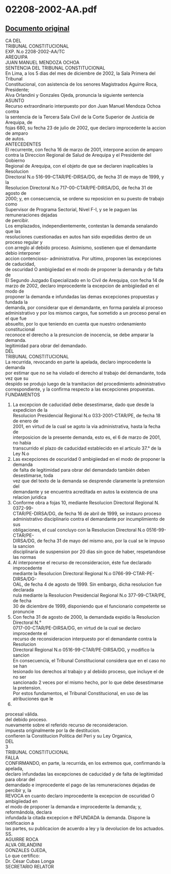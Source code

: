 
02208-2002-AA.pdf
=================
  
[Documento original](https://tc.gob.pe/jurisprudencia/2003/02208-2002-AA.pdf)  
---  
CA DEL  
TRIBUNAL CONSTITUCIONAL  
EXP. N.o 2208-2002-AA/TC  
AREQUIPA  
JUAN MANUEL MENDOZA OCHOA  
SENTENCIA DEL TRIBUNAL CONSTITUCIONAL  
En Lima, a los 5 dias del mes de diciembre de 2002, la Sala Primera del Tribunal  
Constitucional, con asistencia de los senores Magistrados Aguirre Roca, Presidente;  
Alva Orlandini y Gonzales Ojeda, pronuncia la siguiente sentencia  
ASUNTO  
Recurso extraordinario interpuesto por don Juan Manuel Mendoza Ochoa contra  
la sentencia de la Tercera Sala Civil de la Corte Superior de Justicia de Arequipa, de  
fojas 680, su fecha 23 de julio de 2002, que declaro improcedente la accion de amparo  
de autos.  
ANTECEDENTES  
El recurrente, con fecha 16 de marzo de 2001, interpone accion de amparo  
contra la Direccion Regional de Salud de Arequipa y el Presidente del Gobierno  
Regional de Arequipa, con el objeto de que se declaren inaplicables la Resolucion  
Directoral N.o 516-99-CTAR/PE-DIRSA/DG, de fecha 31 de mayo de 1999, y la  
Resolucion Directoral N.o 717-00-CTAR/PE-DIRSA/DG, de fecha 31 de agosto de  
2000; y, en consecuencia, se ordene su reposicion en su puesto de trabajo como  
Supervisor de Programa Sectorial, Nivel F-I, y se le paguen las remuneraciones dejadas  
de percibir.  
Los emplazados, independientemente, contestan la demanda senalando que las  
resoluciones cuestionadas en autos han sido expedidas dentro de un proceso regular y  
con arreglo al debido proceso. Asimismo, sostienen que el demandante debio interponer  
accion contencioso- administrativa. Por ultimo, proponen las excepciones de caducidad,  
de oscuridad O ambigiiedad en el modo de proponer la demanda y de falta de  
El Segundo Juzgado Especializado en lo Civil de Arequipa, con fecha 14 de  
marzo de 2002, declaro improcedente la excepcion de ambigiiedad en el modo de  
proponer la demanda e infundadas las demas excepciones propuestas y fundada la  
demanda, por considerar que el demandante, en forma paralela al proceso  
administrativo y por los mismos cargos, fue sometido a un proceso penal en el que fue  
absuelto, por lo que teniendo en cuenta que nuestro ordenamiento constitucional  
reconoce el derecho a la presuncion de inocencia, se debe amparar la demanda.  
legitimidad para obrar del demandado.  
DEL  
TRIBUNAL CONSTITUCIONAL  
La recurrida, revocando en parte la apelada, declaro improcedente la demanda  
por estimar que no se ha violado el derecho al trabajo del demandante, toda vez que su  
despido se produjo luego de la tramitacion del procedimiento administrativo  
correspondiente, y la confirma respecto a las excepciones propuestas.  
FUNDAMENTOS  
1. La excepcion de caducidad debe desestimarse, dado que desde la expedicion de la  
Resolucion Presidencial Regional N.o 033-2001-CTAR/PE, de fecha 18 de enero de  
2001, en virtud de la cual se agoto la via administrativa, hasta la fecha de  
interposicion de la presente demanda, esto es, el 6 de marzo de 2001, no habia  
transcurrido el plazo de caducidad establecido en el articulo 37.° de la Ley N.o  
2. Las excepciones de oscuridad 0 ambigiiedad en el modo de proponer la demanda  
de falta de legitimidad para obrar del demandado también deben desestimarse, toda  
vez que del texto de la demanda se desprende claramente la pretension del  
demandante y se encuentra acreditada en autos la existencia de una relacion juridica  
3. Conforme obra a fojas 10, mediante Resolucion Directoral Regional N. 0372-99-  
CTAR/PE-DIRSA/DG, de fecha 16 de abril de 1999, se instauro proceso  
administrativo disciplinario contra el demandante por incumplimiento de sus  
obligaciones, el cual concluyo con la Resolucion Directoral N.o 0516-99-CTAR/PE-  
DIRSA/DG, de fecha 31 de mayo del mismo ano, por la cual se le impuso la sancion  
disciplinaria de suspension por 20 dias sin goce de haber, respetandose las normas  
4. Al interponerse el recurso de reconsideracion, éste fue declarado improcedente  
mediante la Resolucion Directoral Regional N.o 0766-99-CTAR-PE-DIRSA/DG-  
OAL, de fecha 4 de agosto de 1999. Sin embargo, dicha resolucion fue declarada  
nula mediante la Resolucion Presidencial Regional N.o 377-99-CTAR/PE, de fecha  
30 de diciembre de 1999, disponiendo que el funcionario competente se pronuncie  
5. Con fecha 31 de agosto de 2000, la demandada expidio la Resolucion Directoral N.°  
0717-00-CTAR/PE-DIRSA/DG, en virtud de la cual se declaro improcedente el  
recurso de reconsideracion interpuesto por el demandante contra la Resolucion  
Directoral Regional N.o 0516-99-CTAR/PE-DIRSA/DG, y modifico la sancion  
En consecuencia, el Tribunal Constitucional considera que en el caso no se han  
lesionado los derechos al trabajo y al debido proceso, que incluye el de no ser  
sancionado 2 veces por el mismo hecho, por lo que debe desestimarse la pretension.  
Por estos fundamentos, el Tribunal Constitucional, en uso de las atribuciones que le  
23506.  
procesal vâlida.  
del debido proceso.  
nuevamente sobre el referido recurso de reconsideracion.  
impuesta originalmente por la de destitucion.  
confieren la Constitucion Politica del Peri y su Ley Organica,  
DEL  
3  
TRIBUNAL CONSTITUCIONAL  
FALLA  
CONFIRMANDO, en parte, la recurrida, en los extremos que, confirmando la apelada,  
declaro infundadas las excepciones de caducidad y de falta de legitimidad para obrar del  
demandado e improcedente el pago de las remuneraciones dejadas de percibir y, la  
REVOCA en cuanto declaro improcedente la excepcion de oscuridad O ambigiiedad en  
el modo de proponer la demanda e improcedente la demanda; y, reformândola, declara  
infundada la citada excepcion e INFUNDADA la demanda. Dispone la notificacion a  
las partes, su publicacion de acuerdo a ley y la devolucion de los actuados.  
SS.  
AGUIRRE ROCA  
ALVA ORLANDINI  
GONZALES OJEDA,  
Lo que certifico:  
Dr. César Cubas Longa  
SECRETARIO RELATOR